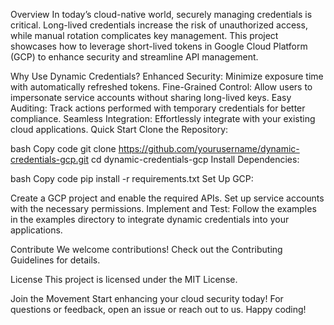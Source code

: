 Overview
In today’s cloud-native world, securely managing credentials is critical. Long-lived credentials increase the risk of unauthorized access, while manual rotation complicates key management. This project showcases how to leverage short-lived tokens in Google Cloud Platform (GCP) to enhance security and streamline API management.

Why Use Dynamic Credentials?
Enhanced Security: Minimize exposure time with automatically refreshed tokens.
Fine-Grained Control: Allow users to impersonate service accounts without sharing long-lived keys.
Easy Auditing: Track actions performed with temporary credentials for better compliance.
Seamless Integration: Effortlessly integrate with your existing cloud applications.
Quick Start
Clone the Repository:

bash
Copy code
git clone https://github.com/yourusername/dynamic-credentials-gcp.git
cd dynamic-credentials-gcp
Install Dependencies:

bash
Copy code
pip install -r requirements.txt
Set Up GCP:

Create a GCP project and enable the required APIs.
Set up service accounts with the necessary permissions.
Implement and Test: Follow the examples in the examples directory to integrate dynamic credentials into your applications.

Contribute
We welcome contributions! Check out the Contributing Guidelines for details.

License
This project is licensed under the MIT License.

Join the Movement
Start enhancing your cloud security today! For questions or feedback, open an issue or reach out to us. Happy coding!



